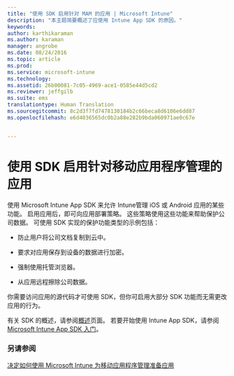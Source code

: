 ```yaml
---
title: "使用 SDK 启用针对 MAM 的应用 | Microsoft Intune"
description: "本主题简要概述了应使用 Intune App SDK 的原因。"
keywords: 
author: karthikaraman
ms.author: karaman
manager: angrobe
ms.date: 08/24/2016
ms.topic: article
ms.prod: 
ms.service: microsoft-intune
ms.technology: 
ms.assetid: 26b00081-7c05-4969-ace1-0585e44d5cd2
ms.reviewer: jeffgilb
ms.suite: ems
translationtype: Human Translation
ms.sourcegitcommit: 8c2d3f7fd7478130184b2c66beca8d6106e6dd87
ms.openlocfilehash: e6d4036565dc0b2a88e282b9bda060971ae0c67e


---
```


# <a name="use-the-sdk-to-enable-apps-for-mobile-application-management"></a>使用 SDK 启用针对移动应用程序管理的应用
使用 Microsoft Intune App SDK 来允许 Intune管理 iOS 或 Android 应用的某些功能。 启用应用后，即可向应用部署策略。 这些策略使用这些功能来帮助保护公司数据。 可使用 SDK 实现的保护功能类型的示例包括：

-   防止用户将公司文档复制到云中。

-   要求对应用保存到设备的数据进行加密。

-   强制使用托管浏览器。

-   从应用远程擦除公司数据。

你需要访问应用的源代码才可使用 SDK，但你可启用大部分 SDK 功能而无需更改应用的行为。

有关 SDK 的概述，请参阅[概述](/intune/develop/intune-app-sdk)页面。 若要开始使用 Intune App SDK，请参阅 [Microsoft Intune App SDK 入门](/intune/develop/intune-app-sdk-get-started)。

### <a name="see-also"></a>另请参阅
[决定如何使用 Microsoft Intune 为移动应用程序管理准备应用](decide-how-to-prepare-apps-for-mobile-application-management-with-microsoft-intune.md)



<!--HONumber=Nov16_HO3-->


